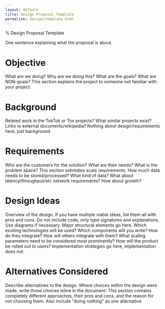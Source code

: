 ```yaml
---
layout: default
title: Design Proposal Template
permalink: design/template.html
---
```


% Design Proposal Template

One sentence explaining what the proposal is about.

# Objective

What are we doing? Why are we doing this? What are the goals? What are
NON-goals? This section explains the project to someone not familiar with
your project.

# Background

Related work in the TokTok or Tox projects? What similar projects exist? Links
to external documents/wikipedia? Nothing about design/requirements here, just
background.

# Requirements

Who are the customers for the solution? What are their needs? What is the
problem space? This section estimates scale requirements. How much data needs
to be stored/processed? What kind of data? What about latency/throughput/etc
network requirements? How about growth?

# Design Ideas

Overview of the design. If you have multiple viable ideas, list them all with
pros and cons. Do not include code, only type signatures and explanations. Use
diagrams if necessary. Major structural elements go here. Which existing
technologies will be used? Which components will you write? How do they
integrate? How will others integrate with them? What scaling parameters need to
be considered most prominently? How will the product be rolled out to users?
Implementation strategies go here, implementation does not.

# Alternatives Considered

Describe alternatives to the design. Where choices within the design were made,
write those choices inline in the document. This section contains completely
different approaches, their pros and cons, and the reason for not choosing
them. Also include “doing nothing” as one alternative.
